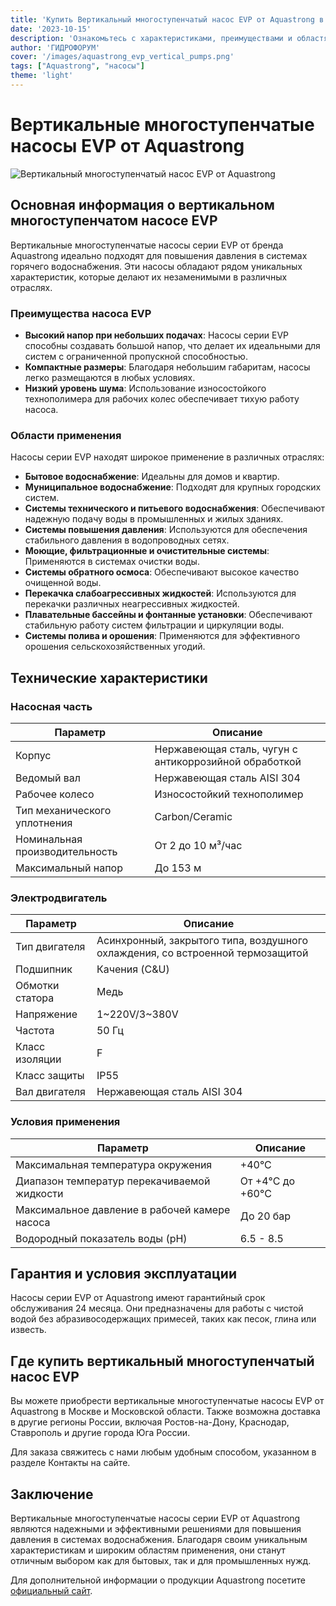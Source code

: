 ```yaml
---
title: 'Купить Вертикальный многоступенчатый насос EVP от Aquastrong в Москве и других регионах'
date: '2023-10-15'
description: 'Ознакомьтесь с характеристиками, преимуществами и областями применения вертикального многоступенчатого насоса EVP бренда Aquastrong. Узнайте, где купить в Москве, Московской области и других регионах.'
author: 'ГИДРОФОРУМ'
cover: '/images/aquastrong_evp_vertical_pumps.png'
tags: ["Aquastrong", "насосы"]
theme: 'light'
---
```


# Вертикальные многоступенчатые насосы EVP от Aquastrong

![Вертикальный многоступенчатый насос EVP от Aquastrong](/images/aquastrong_evp_vertical_pumps.png)

## Основная информация о вертикальном многоступенчатом насосе EVP

Вертикальные многоступенчатые насосы серии EVP от бренда Aquastrong идеально подходят для повышения давления в системах горячего водоснабжения. Эти насосы обладают рядом уникальных характеристик, которые делают их незаменимыми в различных отраслях.

### Преимущества насоса EVP

- **Высокий напор при небольших подачах**: Насосы серии EVP способны создавать большой напор, что делает их идеальными для систем с ограниченной пропускной способностью.
- **Компактные размеры**: Благодаря небольшим габаритам, насосы легко размещаются в любых условиях.
- **Низкий уровень шума**: Использование износостойкого технополимера для рабочих колес обеспечивает тихую работу насоса.

### Области применения

Насосы серии EVP находят широкое применение в различных отраслях:

- **Бытовое водоснабжение**: Идеальны для домов и квартир.
- **Муниципальное водоснабжение**: Подходят для крупных городских систем.
- **Системы технического и питьевого водоснабжения**: Обеспечивают надежную подачу воды в промышленных и жилых зданиях.
- **Системы повышения давления**: Используются для обеспечения стабильного давления в водопроводных сетях.
- **Моющие, фильтрационные и очистительные системы**: Применяются в системах очистки воды.
- **Системы обратного осмоса**: Обеспечивают высокое качество очищенной воды.
- **Перекачка слабоагрессивных жидкостей**: Используются для перекачки различных неагрессивных жидкостей.
- **Плавательные бассейны и фонтанные установки**: Обеспечивают стабильную работу систем фильтрации и циркуляции воды.
- **Системы полива и орошения**: Применяются для эффективного орошения сельскохозяйственных угодий.

## Технические характеристики

### Насосная часть

| Параметр                       | Описание                                                                 |
|-------------------------------|-----------------------------------------------------------------------------|
| Корпус                          | Нержавеющая сталь, чугун с антикоррозийной обработкой                  |
| Ведомый вал                     | Нержавеющая сталь AISI 304                                         |
| Рабочее колесо                  | Износостойкий технополимер                                          |
| Тип механического уплотнения   | Carbon/Ceramic                                                          |
| Номинальная производительность | От 2 до 10 м³/час                                                     |
| Максимальный напор             | До 153 м                                                              |

### Электродвигатель

| Параметр                       | Описание                                                                 |
|-------------------------------|-----------------------------------------------------------------------------|
| Тип двигателя                  | Асинхронный, закрытого типа, воздушного охлаждения, со встроенной термозащитой |
| Подшипник                      | Качения (C&U)                                                          |
| Обмотки статора                | Медь                                                                     |
| Напряжение                     | 1~220V/3~380V                                                         |
| Частота                        | 50 Гц                                                                    |
| Класс изоляции                 | F                                                                      |
| Класс защиты                   | IP55                                                                   |
| Вал двигателя                  | Нержавеющая сталь AISI 304                                            |

### Условия применения

| Параметр                       | Описание                                                                 |
|-------------------------------|-----------------------------------------------------------------------------|
| Максимальная температура окружения | +40°C                                                     |
| Диапазон температур перекачиваемой жидкости | От +4°C до +60°C                                             |
| Максимальное давление в рабочей камере насоса | До 20 бар                                                      |
| Водородный показатель воды (pH) | 6.5 - 8.5                                                   |

## Гарантия и условия эксплуатации

Насосы серии EVP от Aquastrong имеют гарантийный срок обслуживания 24 месяца. Они предназначены для работы с чистой водой без абразивосодержащих примесей, таких как песок, глина или известь.

## Где купить вертикальный многоступенчатый насос EVP

Вы можете приобрести вертикальные многоступенчатые насосы EVP от Aquastrong в Москве и Московской области. Также возможна доставка в другие регионы России, включая Ростов-на-Дону, Краснодар, Ставрополь и другие города Юга России.

Для заказа свяжитесь с нами любым удобным способом, указанном в разделе Контакты на сайте.

## Заключение

Вертикальные многоступенчатые насосы серии EVP от Aquastrong являются надежными и эффективными решениями для повышения давления в системах водоснабжения. Благодаря своим уникальным характеристикам и широким областям применения, они станут отличным выбором как для бытовых, так и для промышленных нужд.

Для дополнительной информации о продукции Aquastrong посетите [официальный сайт](https://hydromaster.org).